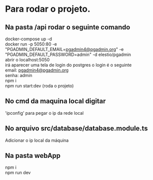 # Para rodar o projeto.

## Na pasta /api rodar o seguinte comando 
docker-compose up -d \
docker run -p 5050:80 -e "PGADMIN_DEFAULT_EMAIL=pgadmin4@pgadmin.org" -e "PGADMIN_DEFAULT_PASSWORD=admin" -d elestio/pgadmin \
abrir o localhost:5050 \
irá aparecer uma tela de login do postgres o login é o seguinte \
email: pgadmin4@pgadmin.org \
senha: admin \
npm i \
npm run start:dev (roda o projeto)

## No cmd da maquina local digitar
'ipconfig'
para pegar o ip da rede local

## No arquivo src/database/database.module.ts
Adicionar o ip local da máquina 

## Na pasta webApp 
npm i \
npm run dev


